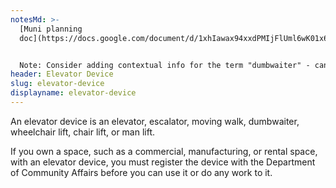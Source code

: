 ```yaml
---
notesMd: >-
  [Muni planning
  doc](https://docs.google.com/document/d/1xhIawax94xxdPMIjFlUml6wK01x6KU1ki5T65zPv98c/edit?usp=sharing)


  Note: Consider adding contextual info for the term "dumbwaiter" - can check with Don if that is something that would need to be explained.
header: Elevator Device
slug: elevator-device
displayname: elevator-device
---
```

An elevator device is an elevator, escalator, moving walk, dumbwaiter, wheelchair lift, chair lift, or man lift. 

If you own a space, such as a commercial, manufacturing, or rental space, with an elevator device, you must register the device with the Department of Community Affairs before you can use it or do any work to it. 

